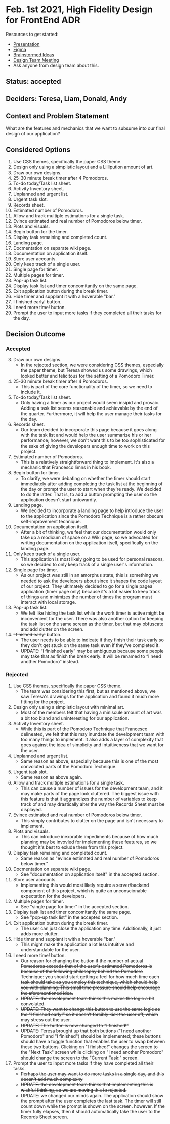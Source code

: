 # Feb. 1st 2021, High Fidelity Design for FrontEnd ADR

Resources to get started:

- [Presentation](https://github.com/DonaldWolfson/cse110-w21-group29/blob/main/specs/brainstorm/Electric%20Pomato%20UI/UX%20Design%20(Complete)/high_fidelity_interface_design.pdf)
- [Figma](https://www.figma.com/file/0xkjAbdUK1WsQjAqwKRYTc/Electric-Pomato-Prototype?node-id=0%3A1)
- [Brainstormed Ideas](https://github.com/DonaldWolfson/cse110-w21-group29/tree/main/specs/brainstorm)
- [Design Team Meeting](https://github.com/DonaldWolfson/cse110-w21-group29/blob/main/admin/meetings/012521-design.md)
- Ask anyone from design team about this.

## Status: accepted

## Deciders: Teresa, Liam, Donald, Andy

## Context and Problem Statement

What are the features and mechanics that we want to subsume into our final design of our application?

## Considered Options

1. Use CSS themes, specifically the paper CSS theme.
2. Design only using a simplistic layout and a Lillipution amount of art.
3. Draw our own designs.
4. 25-30 minute break timer after 4 Pomodoros.
5. To-do today/Task list sheet.
6. Activity Inventory sheet.
7. Unplanned and urgent list.
8. Urgent task slot.
9. Records sheet.
10. Estimated number of Pomodoros.
11. Allow and track multiple estimations for a single task.
12. Evince estimated and real number of Pomodoros below timer.
13. Plots and visuals.
14. Begin button for the timer.
15. Display task remaining and completed count.
16. Landing page.
17. Docmentation on separate wiki page.
18. Documentation on application itself.
19. Store user accounts.
20. Only keep track of a single user.
21. Single page for timer.
22. Multiple pages for timer.
23. Pop-up task list.
24. Display task list and timer concomitantly on the same page.
25. Exit application button during the break timer.
26. Hide timer and supplant it with a hoverable "bar."
27. I finished early! button.
28. I need more time! button.
29. Prompt the user to input more tasks if they completed all their tasks for the day.

## Decision Outcome

### Accepted

3. Draw our own designs.
    - In the rejected section, we were considering CSS themes, especially the paper theme, but Teresa showed us some drawings, which looked better and felicitous for the setting of a Pomodoro Timer.
4. 25-30 minute break timer after 4 Pomodoros.
    - This is part of the core functionality of the timer, so we need to include it.
5. To-do today/Task list sheet.
    - Only having a timer as our project would seem insipid and prosaic. Adding a task list seems reasonable and achievable by the end of the quarter. Furthermore, it will help the user manage their tasks for the day.
9. Records sheet.
    - Our team decided to incorporate this page because it goes along with the task list and would help the user summarize his or her performance; however, we don't want this to be too sophisticated for the sake of giving the developers enough time to work on this project.
10. Estimated number of Pomodoros.
    - This is a relatively straightforward thing to implement. It's also a mechanic that Francesco limns in his book.
14. Begin button for timer.
    - To clarify, we were debating on whether the timer should start immediately after adding completing the task list at the beginning of the day or prompt the user to start when they're ready. We decided to do the latter. That is, to add a button prompting the user so the application doesn't start untowardly.
16. Landing page.
    - We decided to incorporate a landing page to help introduce the user to the application since the Pomodoro Technique is a rather obscure self-improvement technique.
19. Documentation on application itself.
    - After a bit of thinking, we feel that our documentation would only take up a modicum of space on a Wiki page, so we advocated for writing documentation on the application itself, specifically on the landing page.
20. Only keep track of a single user.
    - This application is most likely going to be used for personal reasons, so we decided to only keep track of a single user's information.
21. Single page for timer.
    - As our project was still in an amorphus state, this is something we needed to ask the developers about since it shapes the code layout of our project. They ultimately decided to go for a single pagea application (timer page only) because it's a lot easier to keep track of things and minimizes the number of times the program must interact with local storage.
23. Pop-up task list.
    - We felt like hiding the task list while the work timer is active might be inconvenient for the user. There was also another option for keeping the task list on the same screen as the timer, but that may obfuscate and add clutter on the screen.
27. ~~I finished early!~~ button.
    - The user needs to be able to indicate if they finish their task early so they don't get stuck on the same task even if they've completed it.
    - UPDATE: “I finished early” may be ambiguous because some people may take that as finish the break early. It will be renamed to “I need another Pomodoro” instead. 

### Rejected

1. Use CSS themes, specifically the paper CSS theme.
    - The team was considering this first, but as mentioned above, we saw Teresa's drawings for the application and found it much more fitting for the project.
2. Design only using a simplistic layout with minimal art.
    - Most of the members felt that having a miniscule amount of art was a bit too bland and uninteresting for our application.
6. Activity Inventory sheet.
    - While this is part of the Pomodoro Technique that Francesco delineated, we felt that this may inundate the development team with too many things to implement. It also adds a layer of complexity that goes against the idea of simplicity and intuitiveness that we want for the user.
7. Unplanned and urgent list.
    - Same reason as above, especially because this is one of the most convoluted parts of the Pomodoro Technique.
8. Urgent task slot.
    - Same reason as above again.
11. Allow and track multiple estimations for a single task.
    - This can cause a number of issues for the development team, and it may make parts of the page look cluttered. The biggest issue with this feature is that it aggrandizes the number of variables to keep track of and may drastically alter the way the Records Sheet must be displayed.
12. Evince estimated and real number of Pomodoros below timer.
     - This simply contributes to clutter on the page and isn't necessary to implement.
13. Plots and visuals.
    - This can introduce inexorable impediments because of how much planning may be invovled for implementing these features, so we thought it's best to exlude them from this project.
15. Display task remaining and completed count.
    - Same reason as "evince estimated and real number of Pomodoros below timer."
17. Docmentation on separate wiki page.
    - See "documentation on application itself" in the accepted section.
19. Store user accounts.
    - Implementing this would most likely require a server/backend component of this project, which is quite an unconscionable expectation for the developers.
22. Multiple pages for timer.
    - See "single page for timer" in the accepted section.
24. Display task list and timer concomitantly the same page.
    - See "pop-up task list" in the accepted section.
25. Exit application button during the break timer.
    - The user can just close the application any time. Additionally, it just adds more clutter.
26. Hide timer and supplant it with a hoverable "bar."
    - This might make the application a lot less intuitive and understandable for the user.
28. I need more time! button.
    - ~~Our reason for changing the button if the number of actual Pomodoros exceeds that of the user's estimated Pomodoros is because of the following philosophy behind the Pomodoro Technique: you should start getting a feel for how much time each task should take as you employ this technique, which should help you with planning. This small time pressure should help encourage the aforementioned idea.~~
    - ~~UPDATE: the development team thinks this makes the logic a bit convoluted.~~
    - ~~UPDATE: They want to change this button to use the same logic as the “I finished early!” so it doesn’t forcibly kick the user off, which may stress out the user.~~
    - ~~UPDATE: The button is now changed to “I finished!”~~
    - UPDATE: Teresa brought up that both buttons ("I need another Pomodoro" and "I finished") should be implemented; these buttons should have a toggle function that enables the user to swap between these two buttons. Clicking on "I finished!" changes the screen to the "Next Task" screen while clicking on "I need another Pomodoro" should change the screen to the "Current Task:" screen.
29. Prompt the user to input more tasks if they have completed all their tasks.
    - ~~Perhaps the user may want to do more tasks in a single day, and this doesn't add much complexity~~
    - ~~UPDATE: the development team thinks that implementing this is wishful thinking, so we are moving this to rejected.~~
    - UPDATE: we changed our minds again. The application should show the prompt after the user completes the last task. The timer will still count down while the prompt is shown on the screen. however. If the timer fully elapses, then it should automatically take the user to the Records Sheet screen.
